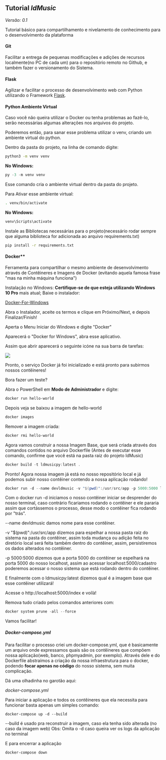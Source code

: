 ## Tutorial *ldMusic*

*Versão: 0.1*

Tutorial básico para compartilhamento e nivelamento de conhecimento para o desenvolvimento da plataforma

#### **Git**

Facilitar a entrega de pequenas modificações e adições de recursos localmente(no PC de cada um) para o repositório remoto no Github, e também fazer o versionamento do Sistema.

#### **Flask**

Agilizar e facilitar o processo de desenvolvimento  web com Python utilizando o Framework [Flask](https://flask-ptbr.readthedocs.io/en/latest/).

#### Python Ambiente Virtual

Caso você não queira utilizar o Docker ou tenha problemas ao fazê-lo, serão necessárias algumas alterações nos arquivos do projeto.

Poderemos então, para sanar esse problema utilizar o venv, criando um ambiente virtual do python.

Dentro da pasta do projeto, na linha de comando digite:

```bash
python3 -m venv venv
```

**No Windows:**

```powershell
py -3 -m venv venv
```

Esse comando cria o ambiente virtual dentro da pasta do projeto.

Para Ativar esse ambiente virtual:

```bash
. venv/bin/activate
```

**No Windows:**

```powershell
venv\Scripts\activate
```

Instale as Bibliotecas necessárias para o projeto(necessário rodar sempre que alguma biblioteca for adicionada ao arquivo requirements.txt)

```bash
pip install -r requirements.txt
```



#### Docker**

Ferramenta para compartilhar o mesmo ambiente de desenvolvimento através de Contêineres e Imagens de Docker (evitando aquela famosa frase "mas na minha máquina funciona")

Instalação no Windows: **Certifique-se de que esteja utilizando Windows 10 Pro** mais atual;
Baixe o instalador:

[Docker-For-Windows](https://download.docker.com/win/stable/Docker%20for%20Windows%20Installer.exe)

Abra o Instalador, aceite os termos e clique em Próximo/Next, e depois Finalizar/Finish!

Aperta o Menu Iniciar do Windows e digite "Docker"

Aparecerá o "Docker for Windows", abra esse aplicativo.

Assim que abrir aparecerá o seguinte icóne na sua barra de tarefas: 

![](https://blog.umbler.com/wp-content/uploads/2017/12/whale-taskbar-circle.png)

Pronto, o serviço Docker já foi inicializado e está pronto para subirmos nossos contêineres!

Bora fazer um teste?

Abra o PowerShell em **Modo de Administrador** e digite:

```powershell
docker run hello-world
```

Depois veja se baixou a imagem de hello-world

```powershell
docker images
```
Remover a imagem criada:

```powershell
docker rmi hello-world
```

Agora vamos construir a nossa Imagem Base, que será criada através dos comandos contidos no arquivo Dockerfile
(Antes de executar esse comando, confirme que você está na pasta raiz do projeto ldMusic)
```powershell
docker build -t ldmusicpy:latest .
```
Pronto! Agora nossa imagem já está no nosso repositório local e já podemos subir nosso contêiner contendo a nossa aplicação rodando!

```powershell
docker run -d --name devldmusic -v "$(pwd)":/usr/src/app -p 5000:5000 ldmusicpy:latest
```
Com o docker run -d iniciamos o nosso contêiner iniciar se desprender do nosso terminal, caso contrário ficariamos rodando o contêiner e ele pararia assim que cortássemos o processo, desse modo o contêiner fica rodando por "trás".

--name devldmusic damos nome para esse contêiner. 

-v "$(pwd)":/usr/src/app dizemos para espelhar a nossa pasta raiz do sistema na pasta do contêiner, assim toda mudança ou adição feita no diretório local será feita também dentro do contêiner, assim, persistiremos os dados alterados no contêiner.

-p 5000:5000 dizemos que a porta 5000 do contêiner se espelhará na porta 5000 do nosso localhost, assim ao acessar localhost:5000/cadastro poderemos acessar o nosso sistema que está rodando dentro do contêiner.

E finalmente com o ldmusicpy:latest dizemos qual é a imagem base que esse contêiner utilizará!

Acesse o http://localhost:5000/index e voílà!

Remova tudo criado pelos comandos anteriores com:

```powershell
docker system prune -all --force
```
Vamos facilitar!

##### Docker-compose.yml

Para facilitar o processo criei um docker-compose.yml, que é basicamente um arquivo onde expressamos quais são os contêineres que compõem nossa aplicação(web, banco, phpmyadmin, por exemplo). Através dele e do Dockerfile abstraímos a criação da nossa infraestrutura para o docker, podendo **focar apenas no código** do nosso sistema, sem muita complicação.

Dá uma olhadinha no garotão aqui: 

*docker-compose.yml*

Para iniciar a aplicação e todos os contêineres que ela necessita para funcionar basta apenas um simples comando:

``docker-compose up -d --build``

--build é usado pra reconstruir a imagem, caso ela tenha sido alterada (no caso da imagem web)
Obs: Omita o -d caso queira ver os logs da aplicação no terminal

E para encerrar a aplicação

``docker-compose down``

